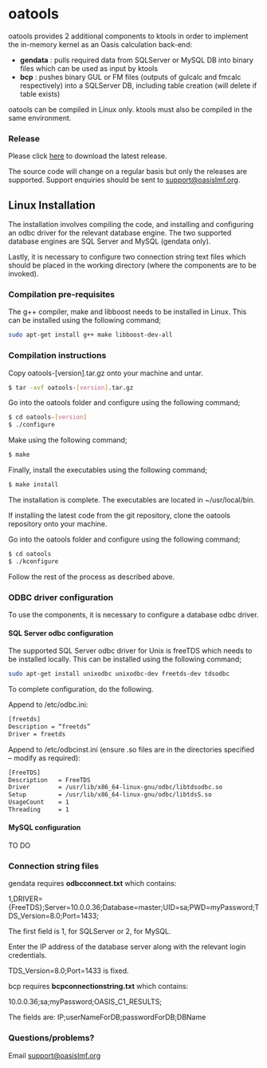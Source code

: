 # oatools

oatools provides 2 additional components to ktools in order to implement the in-memory kernel as an Oasis calculation back-end:

* **gendata** : pulls required data from SQLServer or MySQL DB into binary files which can be used as input by ktools
* **bcp** : pushes binary GUL or FM files (outputs of gulcalc and fmcalc respectively) into a SQLServer DB, including table creation (will delete if table exists)  

oatools can be compiled in Linux only. ktools must also be compiled in the same environment.

### Release

Please click [here](https://github.com/OasisLMF/oatools/releases) to download the latest release. 

The source code will change on a regular basis but only the releases are supported. Support enquiries should be sent to support@oasislmf.org.

## Linux Installation

The installation involves compiling the code, and installing and configuring an odbc driver for the relevant database engine. The two supported database engines are SQL Server and MySQL (gendata only).

Lastly, it is necessary to configure two connection string text files which should be placed in the working directory (where the components are to be invoked).

### Compilation pre-requisites

The g++ compiler, make and libboost needs to be installed in Linux. This can be installed using the following command;

``` sh
sudo apt-get install g++ make libboost-dev-all
```

### Compilation instructions

Copy oatools-[version].tar.gz onto your machine and untar.
``` sh
$ tar -xvf oatools-[version].tar.gz
```

Go into the oatools folder and configure using the following command;
``` sh
$ cd oatools-[version]
$ ./configure
```

Make using the following command;
``` sh
$ make
```

Finally, install the executables using the following command;
``` sh
$ make install
```

The installation is complete. The executables are located in ~/usr/local/bin. 

If installing the latest code from the git repository, clone the oatools repository onto your machine.

Go into the oatools folder and configure using the following command;
``` sh
$ cd oatools
$ ./kconfigure
```
Follow the rest of the process as described above.

### ODBC driver configuration

To use the components, it is necessary to configure a database odbc driver.  

#### SQL Server odbc configuration

The supported SQL Server odbc driver for Unix is freeTDS which needs to be installed locally. This can be installed using the following command;

``` sh
sudo apt-get install unixodbc unixodbc-dev freetds-dev tdsodbc
```
To complete configuration, do the following.

Append to /etc/odbc.ini:
``` sh
[freetds] 
Description = “freetds” 
Driver = freetds
```
Append to /etc/odbcinst.ini (ensure .so files are in the directories specified – modify as required):

``` sh
[FreeTDS] 
Description   = FreeTDS 
Driver        = /usr/lib/x86_64-linux-gnu/odbc/libtdsodbc.so 
Setup         = /usr/lib/x86_64-linux-gnu/odbc/libtdsS.so
UsageCount    = 1
Threading     = 1
```

#### MySQL configuration

TO DO

### Connection string files

gendata requires **odbcconnect.txt** which contains:

1,DRIVER={FreeTDS};Server=10.0.0.36;Database=master;UID=sa;PWD=myPassword;TDS_Version=8.0;Port=1433;

The first field is 1, for SQLServer or 2, for MySQL.

Enter the IP address of the database server along with the relevant login credentials. 

TDS_Version=8.0;Port=1433 is fixed.

bcp requires **bcpconnectionstring.txt** which contains:

10.0.0.36;sa;myPassword;OASIS_C1_RESULTS;

The fields are: IP;userNameForDB;passwordForDB;DBName

### Questions/problems?

Email support@oasislmf.org
